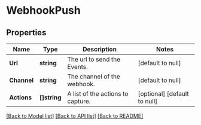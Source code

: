 # WebhookPush

## Properties
Name | Type | Description | Notes
------------ | ------------- | ------------- | -------------
**Url** | **string** | The url to send the Events. | [default to null]
**Channel** | **string** | The channel of the webhook. | [default to null]
**Actions** | **[]string** | A list of the actions to capture. | [optional] [default to null]

[[Back to Model list]](../README.md#documentation-for-models) [[Back to API list]](../README.md#documentation-for-api-endpoints) [[Back to README]](../README.md)

